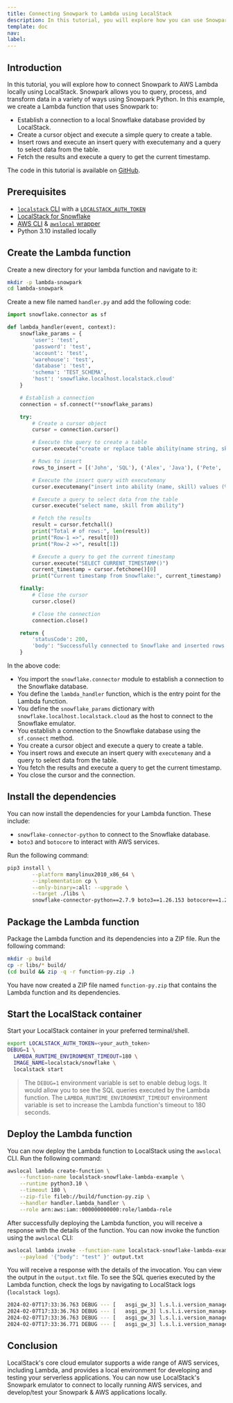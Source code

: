 ```yaml
---
title: Connecting Snowpark to Lambda using LocalStack
description: In this tutorial, you will explore how you can use Snowpark to connect to a locally running AWS Lambda using LocalStack.
template: doc
nav: 
label: 
---
```


## Introduction

In this tutorial, you will explore how to connect Snowpark to AWS Lambda locally using LocalStack. Snowpark allows you to query, process, and transform data in a variety of ways using Snowpark Python. In this example, we create a Lambda function that uses Snowpark to:

- Establish a connection to a local Snowflake database provided by LocalStack.
- Create a cursor object and execute a simple query to create a table.
- Insert rows and execute an insert query with executemany and a query to select data from the table.
- Fetch the results and execute a query to get the current timestamp.

The code in this tutorial is available on [GitHub](https://github.com/localstack-samples/localstack-snowflake-samples/tree/main/lambda-snowpark-connector).

## Prerequisites

- [`localstack` CLI](https://docs.localstack.cloud/getting-started/installation/#localstack-cli) with a [`LOCALSTACK_AUTH_TOKEN`](https://docs.localstack.cloud/getting-started/auth-token/)
- [LocalStack for Snowflake](/snowflake/getting-started/)
- [AWS CLI](https://docs.aws.amazon.com/cli/latest/userguide/install-cliv2.html) & [`awslocal` wrapper](https://docs.localstack.cloud/user-guide/integrations/aws-cli/#localstack-aws-cli-awslocal)
- Python 3.10 installed locally

## Create the Lambda function

Create a new directory for your lambda function and navigate to it:

```bash showLineNumbers
mkdir -p lambda-snowpark
cd lambda-snowpark
```

Create a new file named `handler.py` and add the following code:

```python showLineNumbers
import snowflake.connector as sf

def lambda_handler(event, context):
    snowflake_params = {
        'user': 'test',
        'password': 'test',
        'account': 'test',
        'warehouse': 'test',
        'database': 'test',
        'schema': 'TEST_SCHEMA',
        'host': 'snowflake.localhost.localstack.cloud'
    }

    # Establish a connection
    connection = sf.connect(**snowflake_params)

    try:
        # Create a cursor object
        cursor = connection.cursor()

        # Execute the query to create a table
        cursor.execute("create or replace table ability(name string, skill string )")

        # Rows to insert
        rows_to_insert = [('John', 'SQL'), ('Alex', 'Java'), ('Pete', 'Snowflake')]

        # Execute the insert query with executemany
        cursor.executemany("insert into ability (name, skill) values (%s, %s)", rows_to_insert)

        # Execute a query to select data from the table
        cursor.execute("select name, skill from ability")

        # Fetch the results
        result = cursor.fetchall()
        print("Total # of rows:", len(result))
        print("Row-1 =>", result[0])
        print("Row-2 =>", result[1])

        # Execute a query to get the current timestamp
        cursor.execute("SELECT CURRENT_TIMESTAMP()")
        current_timestamp = cursor.fetchone()[0]
        print("Current timestamp from Snowflake:", current_timestamp)

    finally:
        # Close the cursor
        cursor.close()

        # Close the connection
        connection.close()

    return {
        'statusCode': 200,
        'body': "Successfully connected to Snowflake and inserted rows!"
    }
```

In the above code:

- You import the `snowflake.connector` module to establish a connection to the Snowflake database.
- You define the `lambda_handler` function, which is the entry point for the Lambda function.
- You define the `snowflake_params` dictionary with `snowflake.localhost.localstack.cloud` as the host to connect to the Snowflake emulator.
- You establish a connection to the Snowflake database using the `sf.connect` method.
- You create a cursor object and execute a query to create a table.
- You insert rows and execute an insert query with `executemany` and a query to select data from the table.
- You fetch the results and execute a query to get the current timestamp.
- You close the cursor and the connection.

## Install the dependencies

You can now install the dependencies for your Lambda function. These include:

- `snowflake-connector-python` to connect to the Snowflake database.
- `boto3` and `botocore` to interact with AWS services.

Run the following command:

```bash showLineNumbers
pip3 install \
		--platform manylinux2010_x86_64 \
		--implementation cp \
		--only-binary=:all: --upgrade \
		--target ./libs \
 		snowflake-connector-python==2.7.9 boto3==1.26.153 botocore==1.29.153
```

## Package the Lambda function

Package the Lambda function and its dependencies into a ZIP file. Run the following command:

```bash showLineNumbers
mkdir -p build
cp -r libs/* build/
(cd build && zip -q -r function-py.zip .)
```

You have now created a ZIP file named `function-py.zip` that contains the Lambda function and its dependencies.

## Start the LocalStack container

Start your LocalStack container in your preferred terminal/shell.

```bash showLineNumbers
export LOCALSTACK_AUTH_TOKEN=<your_auth_token>
DEBUG=1 \
  LAMBDA_RUNTIME_ENVIRONMENT_TIMEOUT=180 \
  IMAGE_NAME=localstack/snowflake \
  localstack start
```

> The `DEBUG=1` environment variable is set to enable debug logs. It would allow you to see the SQL queries executed by the Lambda function. The `LAMBDA_RUNTIME_ENVIRONMENT_TIMEOUT` environment variable is set to increase the Lambda function's timeout to 180 seconds.

## Deploy the Lambda function

You can now deploy the Lambda function to LocalStack using the `awslocal` CLI. Run the following command:

```bash showLineNumbers
awslocal lambda create-function \
    --function-name localstack-snowflake-lambda-example \
	--runtime python3.10 \
	--timeout 180 \
	--zip-file fileb://build/function-py.zip \
	--handler handler.lambda_handler \
	--role arn:aws:iam::000000000000:role/lambda-role
```

After successfully deploying the Lambda function, you will receive a response with the details of the function. You can now invoke the function using the `awslocal` CLI:

```bash showLineNumbers
awslocal lambda invoke --function-name localstack-snowflake-lambda-example \
	--payload '{"body": "test" }' output.txt
```

You will receive a response with the details of the invocation. You can view the output in the `output.txt` file. To see the SQL queries executed by the Lambda function, check the logs by navigating to LocalStack logs (`localstack logs`).

```bash
2024-02-07T17:33:36.763 DEBUG --- [   asgi_gw_3] l.s.l.i.version_manager    : [localstack-snowflake-lambda-example-b0813b21-ad5f-4ec7-8fb4-53147df9695e] Total # of rows: 3
2024-02-07T17:33:36.763 DEBUG --- [   asgi_gw_3] l.s.l.i.version_manager    : [localstack-snowflake-lambda-example-b0813b21-ad5f-4ec7-8fb4-53147df9695e] Row-1 => ('John', 'SQL')
2024-02-07T17:33:36.763 DEBUG --- [   asgi_gw_3] l.s.l.i.version_manager    : [localstack-snowflake-lambda-example-b0813b21-ad5f-4ec7-8fb4-53147df9695e] Row-2 => ('Alex', 'Java')
2024-02-07T17:33:36.771 DEBUG --- [   asgi_gw_3] l.s.l.i.version_manager    : [localstack-snowflake-lambda-example-b0813b21-ad5f-4ec7-8fb4-53147df9695e] Current timestamp from Snowflake: 2024-02-07T17:33:36
```

## Conclusion

LocalStack's core cloud emulator supports a wide range of AWS services, including Lambda, and provides a local environment for developing and testing your serverless applications. You can now use LocalStack's Snowpark emulator to connect to locally running AWS services, and develop/test your Snowpark & AWS applications locally.
